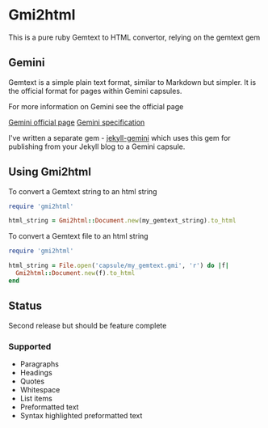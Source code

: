 # Gmi2html

This is a pure ruby Gemtext to HTML convertor, relying on the gemtext gem

## Gemini

Gemtext is a simple plain text format, similar to Markdown but simpler. It is the official format for pages within Gemini capsules.

For more information on Gemini see the official page

[Gemini official page](//gemini.circumlunar.space)
[Gemini specification](//gemini.circumlunar.space/docs/specification.gmi)

I've written a separate gem - [jekyll-gemini](https://github.com/jebw/jekyll-gemini) which uses this gem for publishing from your Jekyll blog to a Gemini capsule. 

## Using Gmi2html

To convert a Gemtext string to an html string

```ruby
require 'gmi2html'

html_string = Gmi2html::Document.new(my_gemtext_string).to_html
```

To convert a Gemtext file to an html string

```ruby
require 'gmi2html'

html_string = File.open('capsule/my_gemtext.gmi', 'r') do |f|
  Gmi2html::Document.new(f).to_html
end
```

## Status

Second release but should be feature complete

### Supported

* Paragraphs
* Headings
* Quotes
* Whitespace
* List items
* Preformatted text
* Syntax highlighted preformatted text
